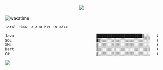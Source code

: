 <h1 align="center">
  <img src="https://readme-typing-svg.herokuapp.com/?font=Righteous&size=35&center=true&vCenter=true&width=500&height=70&duration=4000&lines=Hi!+%F0%9F%91%8B+I%27m+Ali%20Osman!;" />
</h1>


![wakatime](https://wakatime.com/share/@aliosmanoktar/3a8ffe71-6da4-4964-913b-2f09afbe53bf.svg?cache=none)
<!--START_SECTION:waka-->

```txt
Total Time: 4,439 hrs 19 mins

Java                                      █████████████████████▒░░░   85.75 %
SQL                                       █▒░░░░░░░░░░░░░░░░░░░░░░░   05.43 %
XML                                       ▒░░░░░░░░░░░░░░░░░░░░░░░░   01.84 %
Dart                                      ▒░░░░░░░░░░░░░░░░░░░░░░░░   01.56 %
C#                                        ▒░░░░░░░░░░░░░░░░░░░░░░░░   00.83 %
```

<!--END_SECTION:waka-->

<img src="https://profile-counter.glitch.me/aliosmanoktar/count.svg" />


